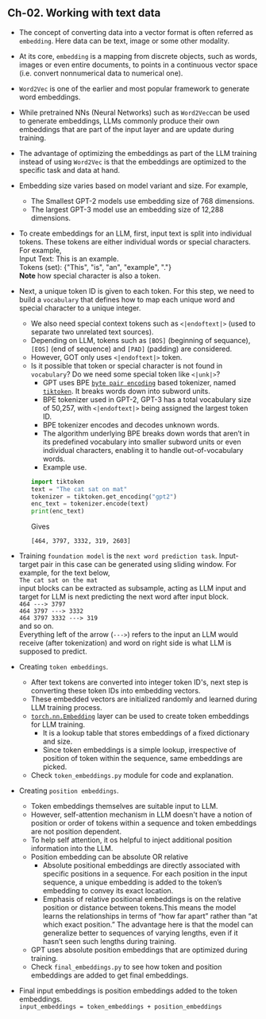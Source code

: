 ## Ch-02. Working with text data
- The concept of converting data into a vector format is often referred as `embedding`.
Here data can be text, image or some other modality.
- At its core, `embedding` is a mapping from discrete objects, such as words, images or even entire
documents, to points in a continuous vector space (i.e. convert nonnumerical data to numerical one).
- `Word2Vec` is one of the earlier and most popular framework to generate word embeddings.
- While pretrained NNs (Neural Networks) such as `Word2Vec`can be used to generate embeddings, LLMs
commonly produce their own embeddings that are part of the input layer and are update during training.
- The advantage of optimizing the embeddings as part of the LLM training instead of using `Word2Vec` is that the embeddings are optimized to the specific task and data at hand.
- Embedding size varies based on model variant and size. For example,
    - The Smallest GPT-2 models use embedding size of 768 dimensions.
    - The largest GPT-3 model use an embedding size of 12,288 dimensions.
- To create embeddings for an LLM, first, input text is split into individual tokens. These tokens are either individual words or special characters. <br>
For example, <br>
Input Text: This is an example. <br>
Tokens (set): {"This", "is", "an", "example", "."} <br>
**Note** how special character is also a token.

- Next, a unique token ID is given to each token. For this step, we need to build a `vocabulary` that defines how to map each unique word and special character to a unique integer.
    - We also need special context tokens such as `<|endoftext|>` (used to separate two unrelated text sources).
    - Depending on LLM, tokens such as `[BOS]` (beginning of sequance), `[EOS]` (end of sequence) and `[PAD]` (padding) are considered.
    - However, GOT only uses `<|endoftext|>` token.
    - Is it possible that token or special character is not found in `vocabulary`? Do we need some special token like `<|unk|>`?
        - GPT uses BPE [`byte pair encoding`](https://en.wikipedia.org/wiki/Byte_pair_encoding) based tokenizer, named [`tiktoken`](https://github.com/openai/tiktoken). It breaks words down into subword units.
        - BPE tokenizer used in GPT-2, GPT-3 has a total vocabulary size of 50,257, with `<|endoftext|>` being assigned the largest token ID.
        - BPE tokenizer encodes and decodes unknown words.
        - The algorithm underlying BPE breaks down words that aren’t in its predefined vocabulary into smaller subword units or even individual characters, enabling it to handle out-of-vocabulary words.
        - Example use.
        ```python
        import tiktoken
        text = "The cat sat on mat"
        tokenizer = tiktoken.get_encoding("gpt2")
        enc_text = tokenizer.encode(text)
        print(enc_text)
        ```
        Gives
        ```
        [464, 3797, 3332, 319, 2603]
        ```
- Training `foundation model` is the `next word prediction task`. Input-target pair in this case can be generated using sliding window.
For example, for the text below, <br>
    `The cat sat on the mat` <br>
    input blocks can be extracted as subsample, acting as LLM input and target for LLM is next predicting the next word after input block. <br>
    `464 ---> 3797` <br>
    `464 3797 ---> 3332` <br>
    `464 3797 3332 ---> 319` <br> and so on. <br>
    Everything left of the arrow (`--->`) refers to the input an LLM would receive (after tokenization) and word on right side is what LLM is supposed to predict.
- Creating `token embeddings`.
    - After text tokens are converted into integer token ID's, next step is converting these token IDs into embedding vectors.
    - These embedded vectors are initialized randomly and learned during LLM training process.
    - [`torch.nn.Embedding`](https://pytorch.org/docs/stable/generated/torch.nn.Embedding.html) layer can be used to create token embeddings for LLM training.
        - It is a lookup table that stores embeddings of a fixed dictionary and size.
        - Since token embeddings is a simple lookup, irrespective of position of token within the sequence, same embeddings are picked.
    - Check `token_embeddings.py` module for code and explanation.
- Creating `position embeddings`.
    - Token embeddings themselves are suitable input to LLM.
    - However, self-attention mechanism in LLM doesn't have a notion of position or order of tokens within a sequence and token embeddings are not position dependent.
    - To help self attention, it os helpful to inject additional position information into the LLM.
    - Position embedding can be absolute OR relative
        - Absolute positional embeddings are directly associated with specific positions in a sequence. For each position in the input sequence, a unique embedding is added to the token’s embedding to convey its exact location.
        - Emphasis of relative positional embeddings is on the relative position or distance between tokens.This means the model learns the relationships in terms of “how far apart” rather than “at which exact position.” The advantage here is that the model can generalize better to sequences of varying lengths, even if it hasn’t seen such lengths during training.
    - GPT uses absolute position embeddings that are optimized during training.
    - Check `final_embeddings.py` to see how token and position embeddings are added to get final embeddings.
- Final input embeddings is position embeddings added to the token embeddings. <br>
    `input_embeddings = token_embeddings + position_embeddings`





